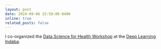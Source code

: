 ```yaml
---
layout: post
date: 2024-09-06 15:59:00-0400
inline: true
related_posts: false
---
```


I co-organized the [Data Science for Health Workshop](https://ro-ya-cv4africa.github.io/homepage/event_workshop.html) at the [Deep Learning Indaba](https://deeplearningindaba.com/2024/).
